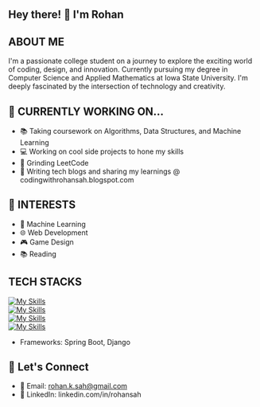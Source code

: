 ## Hey there! 👋 I'm Rohan 
## ABOUT ME
I'm a passionate college student on a journey to explore the exciting world of coding, design, and innovation. Currently pursuing my degree in Computer Science and Applied Mathematics at Iowa State University. I'm deeply fascinated by the intersection of technology and creativity.

## 🚀 CURRENTLY WORKING ON...
- 📚 Taking coursework on Algorithms, Data Structures, and Machine Learning
- 💻 Working on cool side projects to hone my skills
- 🎨 Grinding LeetCode
- 📝 Writing tech blogs and sharing my learnings @ codingwithrohansah.blogspot.com 
## 🌱 INTERESTS
- 🧠 Machine Learning 
- 🌐 Web Development
- 🎮 Game Design
- 📚 Reading
## TECH STACKS
[![My Skills](https://skillicons.dev/icons?i=java,python,cpp,html,css,js,&perline=6)](https://skillicons.dev) <br />
[![My Skills](https://skillicons.dev/icons?i=react,redux,bootstrap,jquery,sass,&perline=5)](https://skillicons.dev) <br />
[![My Skills](https://skillicons.dev/icons?i=spring,django,nodejs,mysql,mongodb,&perline=5)](https://skillicons.dev) <br />
[![My Skills](https://skillicons.dev/icons?i=idea,eclipse,visualstudio&perline=3)](https://skillicons.dev)



- Frameworks: Spring Boot, Django
## 🤝 Let's Connect
- 📧 Email: rohan.k.sah@gmail.com
- 💼 LinkedIn: linkedin.com/in/rohansah
  
